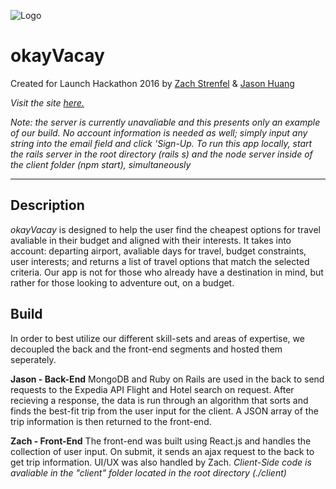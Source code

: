 

![Logo](https://github.com/zstrenfel/VacationElation/blob/master/client/assets/imgs/logo.png)

# okayVacay
Created for Launch Hackathon 2016 by [Zach Strenfel](https://github.com/zstrenfel) & [Jason Huang](https://github.com/huang5640)

*Visit the site [here.](https://okayvacay-client.herokuapp.com)*

*Note: the server is currently unavaliable and this presents only an example of our build. No account information is needed as well; simply input any string into the email field and click 'Sign-Up.
To run this app locally, start the rails server in the root directory (rails s) and the node server inside of the client folder (npm start), simultaneously*

----------


## Description

 *okayVacay* is designed to help the user find the cheapest options for travel avaliable in their budget and aligned with their interests. It takes into account: departing airport, avaliable days for travel, budget constraints, user interests; and returns a list of travel options that match the selected criteria. Our app is not for those who already have a destination in mind, but rather for those looking to adventure out, on a budget.


## Build

In order to best utilize our different skill-sets and areas of expertise, we decoupled the back and the front-end segments and hosted them seperately.

**Jason - Back-End**
MongoDB and Ruby on Rails are used in the back to send requests to the Expedia API Flight and Hotel search on request. After recieving a response, the data  is run through an algorithm that sorts and finds the best-fit trip from the user input for the client. A JSON array of the trip information is then returned to the front-end.

**Zach - Front-End**
The front-end was built using React.js and handles the collection of user input. On submit, it sends an ajax request to the back to get trip information.
UI/UX was also handled by Zach.
*Client-Side code is avaliable in the "client" folder located in the root directory (./client)*
